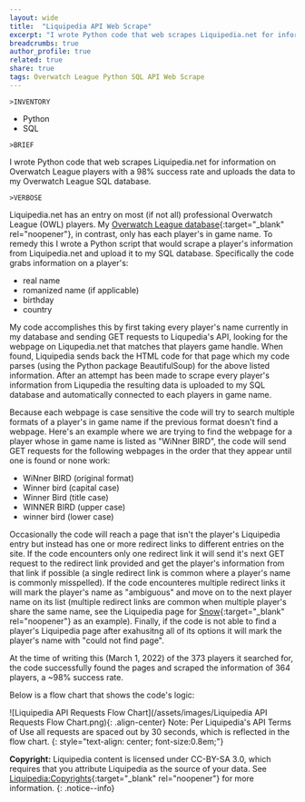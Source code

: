 ```yaml
---
layout: wide
title:  "Liquipedia API Web Scrape"
excerpt: "I wrote Python code that web scrapes Liquipedia.net for information on Overwatch League players with a 98% success rate and uploads the data to my Overwatch League SQL database."
breadcrumbs: true
author_profile: true
related: true
share: true
tags: Overwatch League Python SQL API Web Scrape
---
```


```
>INVENTORY
```
- Python
- SQL

```
>BRIEF
```
  I wrote Python code that web scrapes Liquipedia.net for information on Overwatch League players with a 98% success rate and uploads the data to my Overwatch League SQL database.
  
```
>VERBOSE
```
  Liquipedia.net has an entry on most (if not all) professional Overwatch League (OWL) players. My [Overwatch League database](/overwatch-league-data-cleanup/){:target="_blank" rel="noopener"}, in contrast, only has each player's in game name. To remedy this I wrote a Python script that would scrape a player's information from Liquipedia.net and upload it to my SQL database. Specifically the code grabs information on a player's:
  - real name 
  - romanized name (if applicable)
  - birthday
  - country
  
  My code accomplishes this by first taking every player's name currently in my database and sending GET requests to Liqupedia's API, looking for the webpage on Liqupedia.net that matches that players game handle. When found, Liquipedia sends back the HTML code for that page which my code parses (using the Python package BeautifulSoup) for the above listed information. After an attempt has been made to scrape every player's information from Liqupedia the resulting data is uploaded to my SQL database and automatically connected to each players in game name.
  
  Because each webpage is case sensitive the code will try to search multiple formats of a player's in game name if the previous format doesn't find a webpage. Here's an example where we are trying to find the webpage for a player whose in game name is listed as "WiNner BIRD", the code will send GET requests for the following webpages in the order that they appear until one is found or none work:
  - WiNner BIRD (original format)
  - Winner bird (capital case)
  - Winner Bird (title case)
  - WINNER BIRD (upper case)
  - winner bird (lower case)
  
  Occasionally the code will reach a page that isn't the player's Liquipedia entry but instead has one or more redirect links to different entries on the site. If the code encounters only one redirect link it will send it's next GET request to the redirect link provided and get the player's information from that link if possible (a single redirect link is common where a player's name is commonly misspelled). If the code encounteres multiple redirect links it will mark the player's name as "ambiguous" and move on to the next player name on its list (multiple redirect links are common when multiple player's share the same name, see the Liquipedia page for [Snow](https://liquipedia.net/overwatch/Snow){:target="_blank" rel="noopener"} as an example). Finally, if the code is not able to find a player's Liquipedia page after exahusitng all of its options it will mark the player's name with "could not find page".
  
  At the time of writing this (March 1, 2022) of the 373 players it searched for, the code successfully found the pages and scraped the information of 364 players, a ~98% success rate.
  
  Below is a flow chart that shows the code's logic:
  
![Liquipedia API Requests Flow Chart](/assets/images/Liquipedia API Requests Flow Chart.png){: .align-center}
Note: Per Liquipedia's API Terms of Use all requests are spaced out by 30 seconds, which is reflected in the flow chart.
{: style="text-align: center; font-size:0.8em;"}

**Copyright:** Liquipedia content is licensed under CC-BY-SA 3.0, which requires that you attribute Liquipedia as the source of your data. See [Liquipedia:Copyrights](https://liquipedia.net/commons/Liquipedia:Copyrights){:target="_blank" rel="noopener"} for more information.
{: .notice--info}
